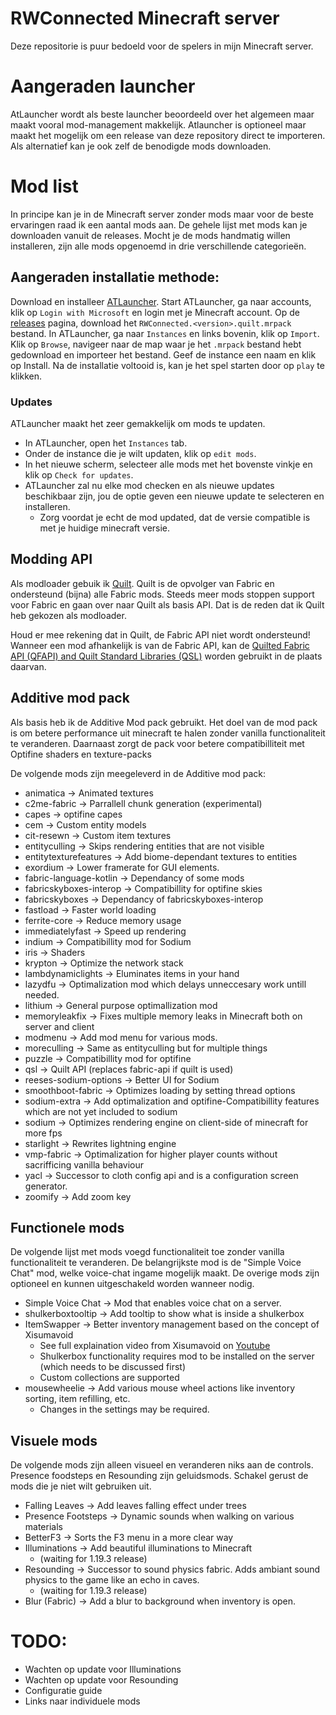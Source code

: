 # RWConnected Minecraft server
Deze repositorie is puur bedoeld voor de spelers in mijn Minecraft server.

# Aangeraden launcher
AtLauncher wordt als beste launcher beoordeeld over het algemeen maar maakt vooral mod-management makkelijk.
Atlauncher is optioneel maar maakt het mogelijk om een release van deze repository direct te importeren.
Als alternatief kan je ook zelf de benodigde mods downloaden.

# Mod list
In principe kan je in de Minecraft server zonder mods maar voor de beste ervaringen raad ik een aantal mods aan.
De gehele lijst met mods kan je downloaden vanuit de releases.
Mocht je de mods handmatig willen installeren, zijn alle mods opgenoemd in drie verschillende categorieën.

## Aangeraden installatie methode:
Download en installeer [ATLauncher](https://atlauncher.com/downloads).
Start ATLauncher, ga naar accounts, klik op `Login with Microsoft` en login met je Minecraft account.
Op de [releases](https://github.com/rickiewars/RWConnected-Minecraft/releases) pagina, download het `RWConnected.<version>.quilt.mrpack` bestand.
In ATLauncher, ga naar `Instances` en links bovenin, klik op `Import`.
Klik op `Browse`, navigeer naar de map waar je het `.mrpack` bestand hebt gedownload en importeer het bestand.
Geef de instance een naam en klik op Install.
Na de installatie voltooid is, kan je het spel starten door op `play` te klikken.

### Updates
ATLauncher maakt het zeer gemakkelijk om mods te updaten.
- In ATLauncher, open het `Instances` tab.
- Onder de instance die je wilt updaten, klik op `edit mods`.
- In het nieuwe scherm, selecteer alle mods met het bovenste vinkje en klik op `Check for updates`.
- ATLauncher zal nu elke mod checken en als nieuwe updates beschikbaar zijn, jou de optie geven een nieuwe update te selecteren en installeren.
  - Zorg voordat je echt de mod updated, dat de versie compatible is met je huidige minecraft versie.

## Modding API
Als modloader gebuik ik [Quilt](https://quiltmc.org/en/).
Quilt is de opvolger van Fabric en ondersteund (bijna) alle Fabric mods.
Steeds meer mods stoppen support voor Fabric en gaan over naar Quilt als basis API.
Dat is de reden dat ik Quilt heb gekozen als modloader.

Houd er mee rekening dat in Quilt, de Fabric API niet wordt ondersteund!
Wanneer een mod afhankelijk is van de Fabric API, kan de [Quilted Fabric API (QFAPI) and Quilt Standard Libraries (QSL)](https://modrinth.com/mod/qsl) worden gebruikt in de plaats daarvan.

## Additive mod pack
Als basis heb ik de Additive Mod pack gebruikt.
Het doel van de mod pack is om betere performance uit minecraft te halen zonder vanilla functionaliteit te veranderen.
Daarnaast zorgt de pack voor betere compatibilliteit met Optifine shaders en texture-packs

De volgende mods zijn meegeleverd in de Additive mod pack:
- animatica -> Animated textures
- c2me-fabric -> Parrallell chunk generation (experimental)
- capes -> optifine capes
- cem -> Custom entity models
- cit-resewn -> Custom item textures
- entityculling -> Skips rendering entities that are not visible
- entitytexturefeatures -> Add biome-dependant textures to entities
- exordium -> Lower framerate for GUI elements.
- fabric-language-kotlin -> Dependancy of some mods
- fabricskyboxes-interop -> Compatibillity for optifine skies
- fabricskyboxes -> Dependancy of fabricskyboxes-interop
- fastload -> Faster world loading
- ferrite-core -> Reduce memory usage
- immediatelyfast -> Speed up rendering
- indium -> Compatibillity mod for Sodium
- iris -> Shaders
- krypton -> Optimize the network stack
- lambdynamiclights -> Eluminates items in your hand
- lazydfu -> Optimalization mod which delays unneccesary work untill needed.
- lithium -> General purpose optimallization mod
- memoryleakfix -> Fixes multiple memory leaks in Minecraft both on server and client
- modmenu -> Add mod menu for various mods.
- moreculling -> Same as entityculling but for multiple things
- puzzle -> Compatibillity mod for optifine
- qsl -> Quilt API (replaces fabric-api if quilt is used)
- reeses-sodium-options -> Better UI for Sodium
- smoothboot-fabric -> Optimizes loading by setting thread options
- sodium-extra -> Add optimalization and optifine-Compatibillity features which are not yet included to sodium
- sodium -> Optimizes rendering engine on client-side of minecraft for more fps
- starlight -> Rewrites lightning engine
- vmp-fabric -> Optimalization for higher player counts without sacrifficing vanilla behaviour
- yacl -> Successor to cloth config api and is a configuration screen generator. 
- zoomify -> Add zoom key

## Functionele mods
De volgende lijst met mods voegd functionaliteit toe zonder vanilla functionaliteit te veranderen.
De belangrijkste mod is de "Simple Voice Chat" mod, welke voice-chat ingame mogelijk maakt.
De overige mods zijn optioneel en kunnen uitgeschakeld worden wanneer nodig.

- Simple Voice Chat -> Mod that enables voice chat on a server.
- shulkerboxtooltip -> Add tooltip to show what is inside a shulkerbox
- ItemSwapper -> Better inventory management based on the concept of Xisumavoid
  - See full explaination video from Xisumavoid on [Youtube](https://www.youtube.com/watch?v=hTuWMqj5RFE)
  - Shulkerbox functionality requires mod to be installed on the server (which needs to be discussed first)
  - Custom collections are supported
- mousewheelie -> Add various mouse wheel actions like inventory sorting, item refilling, etc.
  - Changes in the settings may be required.

## Visuele mods
De volgende mods zijn alleen visueel en veranderen niks aan de controls.
Presence foodsteps en Resounding zijn geluidsmods.
Schakel gerust de mods die je niet wilt gebruiken uit.

- Falling Leaves -> Add leaves falling effect under trees
- Presence Footsteps -> Dynamic sounds when walking on various materials
- BetterF3 -> Sorts the F3 menu in a more clear way
- Illuminations -> Add beautiful illuminations to Minecraft 
  - (waiting for 1.19.3 release)
- Resounding -> Successor to sound physics fabric. Adds ambiant sound physics to the game like an echo in caves.
  - (waiting for 1.19.3 release)
- Blur (Fabric) -> Add a blur to background when inventory is open.

# TODO:
- Wachten op update voor Illuminations
- Wachten op update voor Resounding
- Configuratie guide
- Links naar individuele mods
